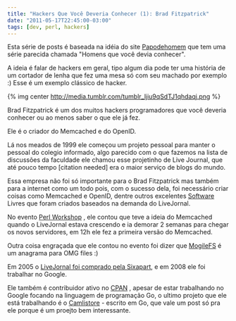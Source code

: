 ```yaml
---
title: "Hackers Que Você Deveria Conhecer (1): Brad Fitzpatrick"
date: "2011-05-17T22:45:00-03:00"
tags: [dev, perl, hackers]
---
```

Esta série de posts é baseada na idéia do site  [Papodehomem](http://papodehomem.com.br/homens-que-voce-deveria-conhecer-homem-da-capa-preta-tenorio-cavalcante/)
que tem uma série parecida chamada "Homens que você devia conhecer".

A ideia é falar de hackers em geral, tipo algum dia pode ter uma história de um cortador de lenha que fez uma mesa só com seu machado
por exemplo :) Esse é um exemplo clássico de hacker.

{% img center http://media.tumblr.com/tumblr_ljiu9qSdTJ1qhdaqj.png %}

Brad Fitzpatrick é um dos muitos hackers programadores que você deveria conhecer ou ao menos saber o que ele já fez.

Ele é o criador do Memcached e do OpenID.

Lá nos meados de 1999 ele começou um projeto pessoal para manter o pessoal do colegio informado, algo parecido com o 
que fazemos na lista de discussões da faculdade ele chamou esse projetinho de Live Journal, que até pouco tempo [citation needed] era o maior serviço de blogs do mundo.

Essa empresa não foi só importante para o Brad Fitzpatrick mas também para a internet como um todo pois, com o sucesso dela,
foi necessário criar coisas como Memcached e OpenID, dentre outros excelentes [Software](http://www.danga.com/) Livres que foram criados baseados na demanda do LiveJornal.

No evento [Perl Workshop](http://www.perlworkshop.com.br/) , ele contou que teve a ideia do Memcached quando o LiveJornal estava crescendo e ia demorar 2 semanas para chegar
os novos servidores, em 12h ele fez a primeira versão do Memcached.

Outra coisa engraçada que ele contou no evento foi dizer que [MogileFS](http://www.danga.com/mogilefs/)  é um anagrama para OMG files :)

Em 2005 o [LiveJornal foi comprado pela Sixapart](http://news.livejournal.com/82926.html), e em 2008 ele foi trabalhar no Google.

Ele também é contribuidor ativo no [CPAN](http://search.cpan.org/~bradfitz/) , apesar de estar trabalhando no Google focando na linguagem de programação Go, o ultimo projeto que ele 
está trabalhando é o [Camlistore](http://camlistore.org/) - escrito em Go, que vale um post só pra ele porque é um proejto bem interessante.
